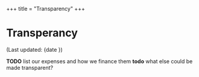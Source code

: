 +++
title = "Transparency"
+++

# Transperancy

(Last updated: {date }) <!-- fixme -->

**TODO** list our expenses and how we finance them
**todo** what else could be made transparent?